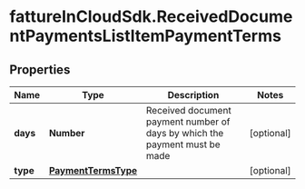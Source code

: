 # fattureInCloudSdk.ReceivedDocumentPaymentsListItemPaymentTerms

## Properties

Name | Type | Description | Notes
------------ | ------------- | ------------- | -------------
**days** | **Number** | Received document payment number of days by which the payment must be made | [optional] 
**type** | [**PaymentTermsType**](PaymentTermsType.md) |  | [optional] 


